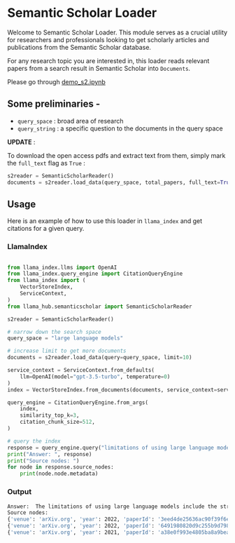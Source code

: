 # Semantic Scholar Loader

Welcome to Semantic Scholar Loader. This module serves as a crucial utility for researchers and professionals looking to get scholarly articles and publications from the Semantic Scholar database.

For any research topic you are interested in, this loader reads relevant papers from a search result in Semantic Scholar into `Documents`. 

Please go through [demo_s2.ipynb](demo_s2.ipynb)

## Some preliminaries -

- `query_space` : broad area of research
- `query_string` : a specific question to the documents in the query space

**UPDATE** :

To download the open access pdfs and extract text from them, simply mark the `full_text` flag as `True` :


```python
s2reader = SemanticScholarReader()
documents = s2reader.load_data(query_space, total_papers, full_text=True)
```

## Usage

Here is an example of how to use this loader in `llama_index` and get citations for a given query.

### LlamaIndex

```python

from llama_index.llms import OpenAI
from llama_index.query_engine import CitationQueryEngine
from llama_index import (
    VectorStoreIndex,
    ServiceContext,
)
from llama_hub.semanticscholar import SemanticScholarReader

s2reader = SemanticScholarReader()

# narrow down the search space
query_space = "large language models"

# increase limit to get more documents
documents = s2reader.load_data(query=query_space, limit=10)

service_context = ServiceContext.from_defaults(
    llm=OpenAI(model="gpt-3.5-turbo", temperature=0)
)
index = VectorStoreIndex.from_documents(documents, service_context=service_context)

query_engine = CitationQueryEngine.from_args(
    index,
    similarity_top_k=3,
    citation_chunk_size=512,
)

# query the index
response = query_engine.query("limitations of using large language models")
print("Answer: ", response)
print("Source nodes: ")
for node in response.source_nodes:
    print(node.node.metadata)
```

### Output 
```bash
Answer:  The limitations of using large language models include the struggle to learn long-tail knowledge [2], the need for scaling by many orders of magnitude to reach competitive performance on questions with little support in the pre-training data [2], and the difficulty in synthesizing complex programs from natural language descriptions [3].
Source nodes: 
{'venue': 'arXiv.org', 'year': 2022, 'paperId': '3eed4de25636ac90f39f6e1ef70e3507ed61a2a6', 'citationCount': 35, 'openAccessPdf': None, 'authors': ['M. Shanahan'], 'title': 'Talking About Large Language Models'}
{'venue': 'arXiv.org', 'year': 2022, 'paperId': '6491980820d9c255b9d798874c8fce696750e0d9', 'citationCount': 31, 'openAccessPdf': None, 'authors': ['Nikhil Kandpal', 'H. Deng', 'Adam Roberts', 'Eric Wallace', 'Colin Raffel'], 'title': 'Large Language Models Struggle to Learn Long-Tail Knowledge'}
{'venue': 'arXiv.org', 'year': 2021, 'paperId': 'a38e0f993e4805ba8a9beae4c275c91ffcec01df', 'citationCount': 305, 'openAccessPdf': None, 'authors': ['Jacob Austin', 'Augustus Odena', 'Maxwell Nye', 'Maarten Bosma', 'H. Michalewski', 'David Dohan', 'Ellen Jiang', 'Carrie J. Cai', 'Michael Terry', 'Quoc V. Le', 'Charles Sutton'], 'title': 'Program Synthesis with Large Language Models'}
```
